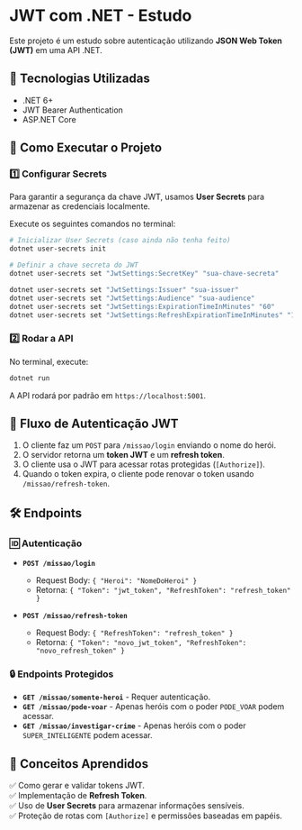 # JWT com .NET - Estudo

Este projeto é um estudo sobre autenticação utilizando **JSON Web Token (JWT)** em uma API .NET.

## 📌 Tecnologias Utilizadas
- .NET 6+
- JWT Bearer Authentication
- ASP.NET Core

## 🚀 Como Executar o Projeto

### 1️⃣ Configurar Secrets
Para garantir a segurança da chave JWT, usamos **User Secrets** para armazenar as credenciais localmente.

Execute os seguintes comandos no terminal:

```sh
# Inicializar User Secrets (caso ainda não tenha feito)
dotnet user-secrets init

# Definir a chave secreta do JWT
dotnet user-secrets set "JwtSettings:SecretKey" "sua-chave-secreta"

dotnet user-secrets set "JwtSettings:Issuer" "sua-issuer"
dotnet user-secrets set "JwtSettings:Audience" "sua-audience"
dotnet user-secrets set "JwtSettings:ExpirationTimeInMinutes" "60"
dotnet user-secrets set "JwtSettings:RefreshExpirationTimeInMinutes" "1440"
```

### 2️⃣ Rodar a API

No terminal, execute:
```sh
dotnet run
```
A API rodará por padrão em `https://localhost:5001`.

## 🔑 Fluxo de Autenticação JWT
1. O cliente faz um `POST` para `/missao/login` enviando o nome do herói.
2. O servidor retorna um **token JWT** e um **refresh token**.
3. O cliente usa o JWT para acessar rotas protegidas (`[Authorize]`).
4. Quando o token expira, o cliente pode renovar o token usando `/missao/refresh-token`.

## 🛠 Endpoints

### 🆔 Autenticação
- **`POST /missao/login`**  
  - Request Body: `{ "Heroi": "NomeDoHeroi" }`
  - Retorna: `{ "Token": "jwt_token", "RefreshToken": "refresh_token" }`

- **`POST /missao/refresh-token`**
  - Request Body: `{ "RefreshToken": "refresh_token" }`
  - Retorna: `{ "Token": "novo_jwt_token", "RefreshToken": "novo_refresh_token" }`

### 🔒 Endpoints Protegidos
- **`GET /missao/somente-heroi`** - Requer autenticação.
- **`GET /missao/pode-voar`** - Apenas heróis com o poder `PODE_VOAR` podem acessar.
- **`GET /missao/investigar-crime`** - Apenas heróis com o poder `SUPER_INTELIGENTE` podem acessar.

## 📖 Conceitos Aprendidos
✅ Como gerar e validar tokens JWT.  
✅ Implementação de **Refresh Token**.  
✅ Uso de **User Secrets** para armazenar informações sensíveis.  
✅ Proteção de rotas com `[Authorize]` e permissões baseadas em papéis.

